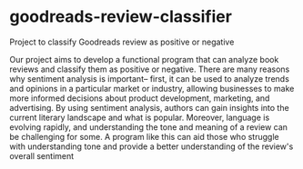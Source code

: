 # goodreads-review-classifier

Project to classify Goodreads review as positive or negative

Our project aims to develop a functional program that can analyze book reviews and classify them as positive or negative. There are many reasons why sentiment analysis is important– first, it can be used to analyze trends and opinions in a particular market or industry, allowing businesses to make more informed decisions about product development, marketing, and advertising.  By using sentiment analysis, authors can gain insights into the current literary landscape and what is popular. Moreover, language is evolving rapidly, and understanding the tone and meaning of a review can be challenging for some. A program like this can aid those who struggle with understanding tone and provide a better understanding of the review's overall sentiment
